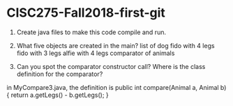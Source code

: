 # CISC275-Fall2018-first-git
1. Create java files to make this code compile and run.

2. What five objects are created in the main?
list of dog
fido with 4 legs
fido with 3 legs
alfie with 4 legs
comparator of animals
3. Can you spot the comparator constructor call? Where is the class definition for the comparator?

in MyCompare3.java, the definition is public int compare(Animal a, Animal b){  return a.getLegs() - b.getLegs();	}







